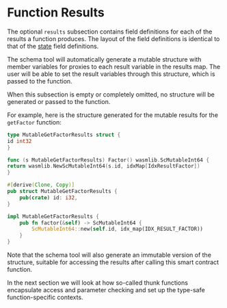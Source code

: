 # Function Results

The optional `results` subsection contains field definitions for each of the results a
function produces. The layout of the field definitions is identical to that of
the [state](state.md) field definitions.

The schema tool will automatically generate a mutable structure with member variables for
proxies to each result variable in the results map. The user will be able to set the
result variables through this structure, which is passed to the function.

When this subsection is empty or completely omitted, no structure will be generated or
passed to the function.

For example, here is the structure generated for the mutable results for the `getFactor`
function:

```go
type MutableGetFactorResults struct {
id int32
}

func (s MutableGetFactorResults) Factor() wasmlib.ScMutableInt64 {
return wasmlib.NewScMutableInt64(s.id, idxMap[IdxResultFactor])
}
```

```rust
#[derive(Clone, Copy)]
pub struct MutableGetFactorResults {
    pub(crate) id: i32,
}

impl MutableGetFactorResults {
    pub fn factor(&self) -> ScMutableInt64 {
        ScMutableInt64::new(self.id, idx_map(IDX_RESULT_FACTOR))
    }
}
```

Note that the schema tool will also generate an immutable version of the structure,
suitable for accessing the results after calling this smart contract function.

In the next section we will look at how so-called thunk functions encapsulate access and
parameter checking and set up the type-safe function-specific contexts.
